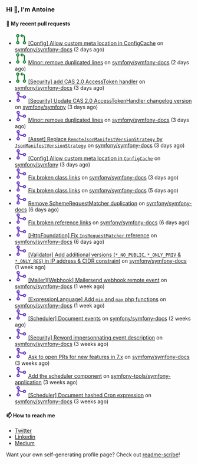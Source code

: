 ### Hi 👋, I'm Antoine

#### 👷 My recent pull requests

- ![](./assets/pr-open.svg) [[Config] Allow custom meta location in ConfigCache](https://github.com/symfony/symfony-docs/pull/19543) on [symfony/symfony-docs](https://github.com/symfony/symfony-docs) (2 days ago)
- ![](./assets/pr-open.svg) [Minor: remove duplicated lines](https://github.com/symfony/symfony-docs/pull/19542) on [symfony/symfony-docs](https://github.com/symfony/symfony-docs) (2 days ago)
- ![](./assets/pr-open.svg) [[Security] add CAS 2.0 AccessToken handler](https://github.com/symfony/symfony-docs/pull/19538) on [symfony/symfony-docs](https://github.com/symfony/symfony-docs) (3 days ago)
- ![](./assets/pr-merged.svg) [[Security] Update CAS 2.0 AccessTokenHandler changelog version](https://github.com/symfony/symfony/pull/53871) on [symfony/symfony](https://github.com/symfony/symfony) (3 days ago)
- ![](./assets/pr-merged.svg) [Minor: remove duplicated lines](https://github.com/symfony/symfony-docs/pull/19537) on [symfony/symfony-docs](https://github.com/symfony/symfony-docs) (3 days ago)
- ![](./assets/pr-merged.svg) [[Asset] Replace `RemoteJsonManifestVersionStrategy` by `JsonManifestVersionStrategy`](https://github.com/symfony/symfony-docs/pull/19536) on [symfony/symfony-docs](https://github.com/symfony/symfony-docs) (3 days ago)
- ![](./assets/pr-merged.svg) [[Config] Allow custom meta location in `ConfigCache`](https://github.com/symfony/symfony/pull/53868) on [symfony/symfony](https://github.com/symfony/symfony) (3 days ago)
- ![](./assets/pr-merged.svg) [Fix broken class links](https://github.com/symfony/symfony-docs/pull/19535) on [symfony/symfony-docs](https://github.com/symfony/symfony-docs) (3 days ago)
- ![](./assets/pr-merged.svg) [Fix broken class links](https://github.com/symfony/symfony-docs/pull/19523) on [symfony/symfony-docs](https://github.com/symfony/symfony-docs) (5 days ago)
- ![](./assets/pr-merged.svg) [Remove SchemeRequestMatcher duplication](https://github.com/symfony/symfony-docs/pull/19516) on [symfony/symfony-docs](https://github.com/symfony/symfony-docs) (6 days ago)
- ![](./assets/pr-merged.svg) [Fix broken reference links](https://github.com/symfony/symfony-docs/pull/19515) on [symfony/symfony-docs](https://github.com/symfony/symfony-docs) (6 days ago)
- ![](./assets/pr-merged.svg) [[HttpFoundation] Fix `IpsRequestMatcher` reference](https://github.com/symfony/symfony-docs/pull/19514) on [symfony/symfony-docs](https://github.com/symfony/symfony-docs) (6 days ago)
- ![](./assets/pr-merged.svg) [[Validator] Add additional versions (`*_NO_PUBLIC`, `*_ONLY_PRIV` &amp; `*_ONLY_RES`) in IP address &amp; CIDR constraint](https://github.com/symfony/symfony-docs/pull/19503) on [symfony/symfony-docs](https://github.com/symfony/symfony-docs) (1 week ago)
- ![](./assets/pr-merged.svg) [[Mailer][Webhook] Mailersend webhook remote event](https://github.com/symfony/symfony-docs/pull/19502) on [symfony/symfony-docs](https://github.com/symfony/symfony-docs) (1 week ago)
- ![](./assets/pr-merged.svg) [[ExpressionLanguage] Add `min` and `max` php functions](https://github.com/symfony/symfony-docs/pull/19501) on [symfony/symfony-docs](https://github.com/symfony/symfony-docs) (1 week ago)
- ![](./assets/pr-merged.svg) [[Scheduler] Document events](https://github.com/symfony/symfony-docs/pull/19450) on [symfony/symfony-docs](https://github.com/symfony/symfony-docs) (2 weeks ago)
- ![](./assets/pr-merged.svg) [[Security] Reword impersonnating event description](https://github.com/symfony/symfony-docs/pull/19448) on [symfony/symfony-docs](https://github.com/symfony/symfony-docs) (3 weeks ago)
- ![](./assets/pr-merged.svg) [Ask to open PRs for new features in 7.x](https://github.com/symfony/symfony-docs/pull/19447) on [symfony/symfony-docs](https://github.com/symfony/symfony-docs) (3 weeks ago)
- ![](./assets/pr-merged.svg) [Add the scheduler component](https://github.com/symfony-tools/symfony-application/pull/26) on [symfony-tools/symfony-application](https://github.com/symfony-tools/symfony-application) (3 weeks ago)
- ![](./assets/pr-merged.svg) [[Scheduler] Document hashed Cron expression](https://github.com/symfony/symfony-docs/pull/19441) on [symfony/symfony-docs](https://github.com/symfony/symfony-docs) (3 weeks ago)

#### 📫 How to reach me

- [Twitter](https://twitter.com/a_lamirault)
- [Linkedin](https://www.linkedin.com/in/antoine-lamirault-9a9a9a107/)
- [Medium](https://alamirault.medium.com)

Want your own self-generating profile page? Check out [readme-scribe](https://github.com/muesli/readme-scribe)!

